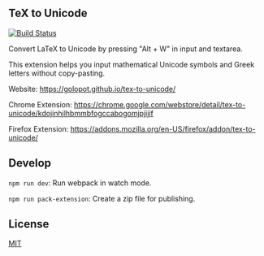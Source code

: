 ## TeX to Unicode

[![Build Status](https://travis-ci.org/golopot/tex-to-unicode.svg?branch=master)](https://travis-ci.org/golopot/tex-to-unicode)

Convert LaTeX to Unicode by pressing "Alt + W" in input and textarea.

This extension helps you input mathematical Unicode symbols and Greek letters without copy-pasting.

Website: https://golopot.github.io/tex-to-unicode/

Chrome Extension: https://chrome.google.com/webstore/detail/tex-to-unicode/kdojinhjlhbmmbfogccabogomjpjijif

Firefox Extension: https://addons.mozilla.org/en-US/firefox/addon/tex-to-unicode/

## Develop

`npm run dev`: Run webpack in watch mode.

`npm run pack-extension`: Create a zip file for publishing.

## License

  [MIT](LICENSE)
